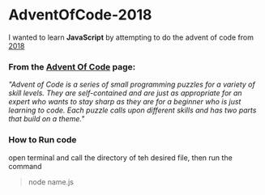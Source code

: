 # AdventOfCode-2018

I wanted to learn **JavaScript** by attempting to do the advent of code from [2018](https://adventofcode.com/2018)

### From the [Advent Of Code](https://adventofcode.com/about) page:


*"Advent of Code is a series of small programming puzzles for a variety of skill levels. They are self-contained and are just as appropriate for an expert who wants to stay sharp as they are for a beginner who is just learning to code. Each puzzle calls upon different skills and has two parts that build on a theme."*


### How to Run code

open terminal and call the directory of teh desired file, then run the command

> node name.js
